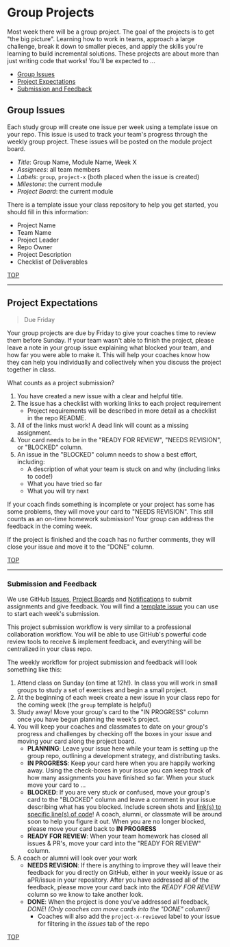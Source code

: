 # Group Projects

Most week there will be a group project. The goal of the projects is to get "the big picture". Learning how to work in teams, approach a large challenge, break it down to smaller pieces, and apply the skills you're learning to build incremental solutions. These projects are about more than just writing code that works! You'll be expected to ...

- [Group Issues](#group-issues)
- [Project Expectations](#project-expectations)
- [Submission and Feedback](#submission-and-feedback)

## Group Issues

Each study group will create one issue per week using a template issue on your repo. This issue is used to track your team's progress through the weekly group project. These issues will be posted on the module project board.

- _Title_: Group Name, Module Name, Week X
- _Assignees_: all team members
- _Labels_: `group`, `project-x` (both placed when the issue is created)
- _Milestone_: the current module
- _Project Board_: the current module

There is a template issue your class repository to help you get started, you should fill in this information:

- Project Name
- Team Name
- Project Leader
- Repo Owner
- Project Description
- Checklist of Deliverables

[TOP](#group-projects)

---

## Project Expectations

> Due Friday

Your group projects are due by Friday to give your coaches time to review them before Sunday.  If your team wasn't able to finish the project, please leave a note in your group issue explaining what blocked your team, and how far you were able to make it. This will help your coaches know how they can help you individually and collectively when you discuss the project together in class.

What counts as a project submission?

1. You have created a new issue with a clear and helpful title.
2. The issue has a checklist with working links to each project requirement
    - Project requirements will be described in more detail as a checklist in the repo README.
3. All of the links must work! A dead link will count as a missing assignment.
4. Your card needs to be in the "READY FOR REVIEW", "NEEDS REVISION", or "BLOCKED" column.
5. An issue in the "BLOCKED" column needs to show a best effort, including:
    - A description of what your team is stuck on and why (including links to code!)
    - What you have tried so far
    - What you will try next

If your coach finds something is incomplete or your project has some has some problems, they will move your card to "NEEDS REVISION". This still counts as an on-time homework submission! Your group can address the feedback in the coming week.

If the project is finished and the coach has no further comments, they will close your issue and move it to the "DONE" column.

[TOP](#group-projects)

---

### Submission and Feedback

We use GitHub [Issues](https://help.github.com/en/github/managing-your-work-on-github/about-issues), [Project Boards](https://codeburst.io/an-introduction-to-github-project-boards-2944e6ffbf3c) and [Notifications](https://help.github.com/en/github/receiving-notifications-about-activity-on-github/about-notifications) to submit assignments and give feedback. You will find a [template issue](https://help.github.com/en/github/building-a-strong-community/about-issue-and-pull-request-templates) you can use to start each week's submission.

This project submission workflow is very similar to a professional collaboration workflow. You will be able to use GitHub's powerful code review tools to receive & implement feedback, and everything will be centralized in your class repo.

The weekly workflow for project submission and feedback will look something like this:

1. Attend class on Sunday (on time at 12h!). In class you will work in small groups to study a set of exercises and begin a small project.
1. At the beginning of each week create a new issue in your class repo for the coming week (the `group` template is helpful)
2. Study away! Move your group's card to the "IN PROGRESS" column once you have begun planning the week's project.
3. You will keep your coaches and classmates to date on your group's progress and challenges by checking off the boxes in your issue and moving your card along the project board.
   - **PLANNING**: Leave your issue here while your team is setting up the group repo, outlining a development strategy, and distributing tasks.
   - **IN PROGRESS**: Keep your card here when you are happily working away. Using the check-boxes in your issue you can keep track of how many assignments you have finished so far. When your stuck move your card to ...
   - **BLOCKED**: If you are very stuck or confused, move your group's card to the "BLOCKED" column and leave a comment in your issue describing what has you blocked. Include screen shots and [link(s) to specific line(s) of code](https://help.github.com/en/github/managing-your-work-on-github/creating-a-permanent-link-to-a-code-snippet)! A coach, alumni, or classmate will be around soon to help you figure it out. When you are no longer blocked, please move your card back to **IN PROGRESS**
   - **READY FOR REVIEW**: When your team homework has closed all issues & PR's, move your card into the "READY FOR REVIEW" column.
4. A coach or alumni will look over your work
   - **NEEDS REVISION**: If there is anything to improve they will leave their feedback for you directly on GitHub, either in your weekly issue or as aPR/issue in your repository. After you have addressed all of the feedback, please move your card back into the _READY FOR REVIEW_ column so we know to take another look.
   - **DONE**: When the project is done you've addressed all feedback, _DONE_! _(Only coaches can move cards into the "DONE" column!)_
     - Coaches will also add the `project-x-reviewed` label to your issue for filtering in the _issues_ tab of the repo

[TOP](#group-projects)

